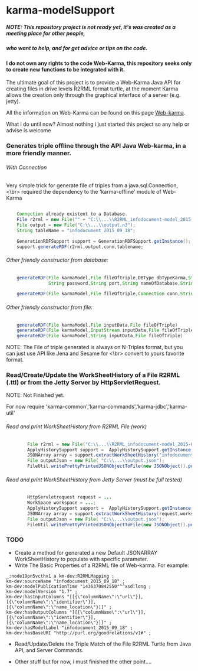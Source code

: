 karma-modelSupport
================================

##### NOTE: This repository  project is not ready yet, it's was created as a meeting place for other people,
##### who want to help, and for get advice or tips on the code.

#### I do not own any rights to the code Web-Karma, this repository seeks only to create new functions to be integrated with it.

The ultimate goal of this project is to provide a Web-Karma Java API for creating files in drive levels
R2RML format turtle, at the moment Karma allows the creation only through the graphical interface of a server (e.g. jetty).

All the information on Web-Karma can be found on this page [Web-karma](https://github.com/usc-isi-i2/Web-Karma).

What i do until now? Almost nothing i just started this project so any help or advise is welcome

### Generates triple offline through the API Java Web-karma, in a more friendly manner.

###### With Connection
Very simple trick for generate file of triples from a java.sql.Connection,  <\br>
required the dependency to the 'karma-offline' module of Web-Karma
```java

    Connection already existent to a Database.
    File r2rml = new File("" + "C:\\...\\R2RML_infodocument-model_2015-07-08.ttl");
    File output = new File("C:\\...\\output.n3");
    String tableName = "infodocument_2015_09_18";

    GenerationRDFSupport support = GenerationRDFSupport.getInstance();
    support.generateRDF(r2rml,output,conn,tablename;
```
###### Other friendly constructor from database:
```java
    generateRDF(File karmaModel,File fileOftriple,DBType dbTypeKarma,String hostname,String username,
                String password,String port,String nameOfDatabase,String nameOfTable)

    generateRDF(File karmaModel,File fileOftriple,Connection conn,String nameOfTable)
```
###### Other friendly constructor from file:
```java
    generateRDF(File karmaModel,File inputData,File fileOfTriple)
    generateRDF(File karmaModel,InputStream inputData,File fileOfTriple)
    generateRDF(File karmaModel,String inputData,File fileOfTriple)
```
NOTE: The File of triple generated is always on N-Triples format, but you can just use API like Jena and Sesame for    <\br>
convert to yours favorite format.


### Read/Create/Update the WorkSheetHistory of a File R2RML (.ttl) or from the Jetty Server by HttpServletRequest.

NOTE: Not Finished yet.

For now require 'karma-common','karma-commands','karma-jdbc','karma-util'

###### Read and print WorkSheetHistory from R2RML File (work)
```java
        File r2rml = new File("C:\\...\\R2RML_infodocument-model_2015-07-08.ttl");
        ApplyHistorySupport support =  ApplyHistorySupport.getInstance();
        JSONArray array = support.extractWorkSheetHistory("infodocument_2015_09_18", r2rml);
        File outputJson = new File( "C:\\...\\output.json");
        FileUtil.writePrettyPrintedJSONObjectToFile(new JSONObject().put("WorkSheetHistory", (Object) array), outputJson);
```

###### Read and print WorkSheetHistory from Jetty Server (must be full tested)
```java
        HttpServletrequest request = ...
        WorkSpace workspace = ...;
        ApplyHistorySupport support =  ApplyHistorySupport.getInstance();
        JSONArray array = support.extractWorkSheetHistory(request,workspace);
        File outputJson = new File( "C:\\...\\output.json");
        FileUtil.writePrettyPrintedJSONObjectToFile(new JSONObject().put("WorkSheetHistory", (Object) array), outputJson);
```

### TODO

- Create a method for generated a new Default JSONARRAY WorkSheetHistory to populate with specific parameter.
- Write The Basic Properties of a R2RML file of Web-karma.
For example:
```text
_:node19pn5vcthx1 a km-dev:R2RMLMapping ;
km-dev:sourceName "infodocument_2015_09_18" ;
km-dev:modelPublicationTime "1436370842550"^^xsd:long ;
km-dev:modelVersion "1.7" ;
km-dev:hasInputColumns "[[{\"columnName\":\"url\"}],[{\"columnName\":\"identifier\"}],[{\"columnName\":\"name_location\"}]]" ;
km-dev:hasOutputColumns "[[{\"columnName\":\"url\"}],[{\"columnName\":\"identifier\"}],[{\"columnName\":\"name_location\"}]]" ;
km-dev:hasModelLabel "infodocument_2015_09_18" ;
km-dev:hasBaseURI "http://purl.org/goodrelations/v1#" ;
```
- Read/Update/Delete the Triple Match of the File R2RML Turtle from Java API, and Server Commands.

- Other stuff but for now, i must finished the other point....



